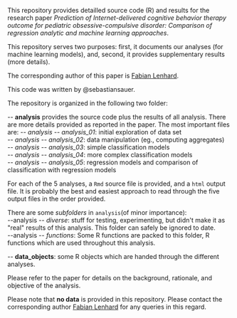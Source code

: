 This repository provides detailled source code (R) and results for the research paper *Prediction of Internet-delivered cognitive behavior therapy outcome for pediatric obsessive-compulsive disorder: Comparison of regression analytic and machine learning approaches*. 

This repository serves two purposes: first, it documents our analyses (for machine learning models), and, second, it provides supplementary results (more details).

The corresponding author of this paper is [Fabian Lenhard](<fabian.lenhard@ki.se>).

This code was written by @sebastiansauer.

The repository is organized in the following two folder:

-- **analysis** provides the source code plus the results of all analysis. There are more details provided as reported in the paper. The most important files are:
-- *analysis* -- *analysis_01*: initial exploration of data set  
-- *analysis* -- *analysis_02*: data manipulation (eg., computing aggregates)  
-- *analysis* -- *analysis_03*: simple classification models  
-- *analysis* -- *analysis_04*: more complex classification models  
-- *analysis* -- *analysis_05*: regression models and comparison of classification with regression models  

For each of the 5 analyses, a `Rmd` source file is provided, and a `html` output file. It is probably the best and easiest approach to read through the five output files in the order provided.
	
There are some *subfolders* in `analysis`(of minor importance):  
--analysis -- *diverse*: stuff for testing, experimenting, but didn't make it as "real" results of this analysis. This folder can safely be ignored to date.  
--analysis -- *functions*: Some R functions are packed to this folder, R functions which are used throughout this analysis.  



-- **data_objects**: some R objects which are handed through the different analyses.



Please refer to the paper for details on the background, rationale, and objective of the analysis.

Please note that **no data** is provided in this repository. Please contact the corresponding author [Fabian Lenhard](<fabian.lenhard@ki.se>) for any queries in this regard.

